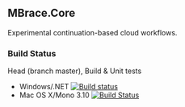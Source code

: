 ## MBrace.Core

Experimental continuation-based cloud workflows.

### Build Status

Head (branch master), Build & Unit tests
  * Windows/.NET [![Build status](https://ci.appveyor.com/api/projects/status/hn8ha2uawe9851gc/branch/master?svg=true)](https://ci.appveyor.com/project/nessos/mbrace-core/branch/master)
  * Mac OS X/Mono 3.10 [![Build Status](https://travis-ci.org/nessos/MBrace.Core.png?branch=master)](https://travis-ci.org/nessos/MBrace.Core/branches)
